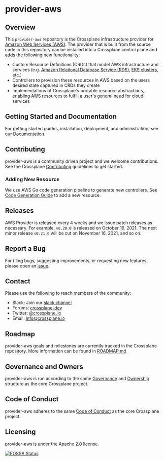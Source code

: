 # provider-aws

## Overview

This `provider-aws` repository is the Crossplane infrastructure provider for
[Amazon Web Services (AWS)](https://aws.amazon.com). The provider that is built
from the source code in this repository can be installed into a Crossplane
control plane and adds the following new functionality:

* Custom Resource Definitions (CRDs) that model AWS infrastructure and services
  (e.g. [Amazon Relational Database Service (RDS)](https://aws.amazon.com/rds/),
  [EKS clusters](https://aws.amazon.com/eks/), etc.)
* Controllers to provision these resources in AWS based on the users desired
  state captured in CRDs they create
* Implementations of Crossplane's portable resource abstractions, enabling AWS
  resources to fulfill a user's general need for cloud services

## Getting Started and Documentation

For getting started guides, installation, deployment, and administration, see
our [Documentation](https://crossplane.io/docs).

## Contributing

provider-aws is a community driven project and we welcome contributions. See the
Crossplane
[Contributing](https://github.com/crossplane/crossplane/blob/master/CONTRIBUTING.md)
guidelines to get started.

### Adding New Resource

We use AWS Go code generation pipeline to generate new controllers. See [Code Generation Guide](CODE_GENERATION.md)
to add a new resource.

## Releases

AWS Provider is released every 4 weeks and we issue patch releases as necessary.
For example, `v0.20.0` is released on October 19, 2021. The next minor
release `v0.21.0` will be cut on November 16, 2021, and so on.

## Report a Bug

For filing bugs, suggesting improvements, or requesting new features, please
open an [issue](https://github.com/crossplane/provider-aws/issues).

## Contact

Please use the following to reach members of the community:

* Slack: Join our [slack channel](https://slack.crossplane.io)
* Forums:
  [crossplane-dev](https://groups.google.com/forum/#!forum/crossplane-dev)
* Twitter: [@crossplane_io](https://twitter.com/crossplane_io)
* Email: [info@crossplane.io](mailto:info@crossplane.io)

## Roadmap

provider-aws goals and milestones are currently tracked in the Crossplane
repository. More information can be found in
[ROADMAP.md](https://github.com/crossplane/crossplane/blob/master/ROADMAP.md).

## Governance and Owners

provider-aws is run according to the same
[Governance](https://github.com/crossplane/crossplane/blob/master/GOVERNANCE.md)
and [Ownership](https://github.com/crossplane/crossplane/blob/master/OWNERS.md)
structure as the core Crossplane project.

## Code of Conduct

provider-aws adheres to the same [Code of
Conduct](https://github.com/crossplane/crossplane/blob/master/CODE_OF_CONDUCT.md)
as the core Crossplane project.

## Licensing

provider-aws is under the Apache 2.0 license.

[![FOSSA Status](https://app.fossa.io/api/projects/git%2Bgithub.com%2Fcrossplane%2Fprovider-aws.svg?type=large)](https://app.fossa.io/projects/git%2Bgithub.com%2Fcrossplane%2Fprovider-aws?ref=badge_large)